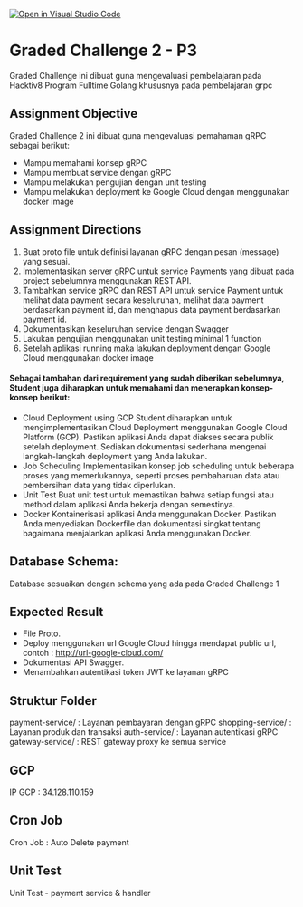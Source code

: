 [![Open in Visual Studio Code](https://classroom.github.com/assets/open-in-vscode-2e0aaae1b6195c2367325f4f02e2d04e9abb55f0b24a779b69b11b9e10269abc.svg)](https://classroom.github.com/online_ide?assignment_repo_id=19958909&assignment_repo_type=AssignmentRepo)
# Graded Challenge 2 - P3

Graded Challenge ini dibuat guna mengevaluasi pembelajaran pada Hacktiv8 Program Fulltime Golang khususnya pada pembelajaran grpc

## Assignment Objective
Graded Challenge 2 ini dibuat guna mengevaluasi pemahaman gRPC sebagai berikut:

- Mampu memahami konsep gRPC
- Mampu membuat service dengan gRPC
- Mampu melakukan pengujian dengan unit testing
- Mampu melakukan deployment ke Google Cloud dengan menggunakan docker image


## Assignment Directions

1. Buat proto file untuk definisi layanan gRPC dengan pesan (message) yang sesuai.
2. Implementasikan server gRPC untuk service Payments yang dibuat pada project sebelumnya menggunakan REST API.
3. Tambahkan service gRPC dan REST API untuk service Payment untuk melihat data payment secara keseluruhan, melihat data payment berdasarkan payment id, dan menghapus data payment berdasarkan payment id.
4. Dokumentasikan keseluruhan service dengan Swagger
5. Lakukan pengujian menggunakan unit testing minimal 1 function
6. Setelah aplikasi running maka lakukan deployment dengan Google Cloud menggunakan docker image


#### Sebagai tambahan dari requirement yang sudah diberikan sebelumnya, Student juga diharapkan untuk memahami dan menerapkan konsep-konsep berikut:
- Cloud Deployment using GCP
Student diharapkan untuk mengimplementasikan Cloud Deployment menggunakan Google Cloud Platform (GCP).
Pastikan aplikasi Anda dapat diakses secara publik setelah deployment.
Sediakan dokumentasi sederhana mengenai langkah-langkah deployment yang Anda lakukan.
- Job Scheduling
Implementasikan konsep job scheduling untuk beberapa proses yang memerlukannya, seperti proses pembaharuan data atau pembersihan data yang tidak diperlukan.
- Unit Test
Buat unit test untuk memastikan bahwa setiap fungsi atau method dalam aplikasi Anda bekerja dengan semestinya.
- Docker
Kontainerisasi aplikasi Anda menggunakan Docker.
Pastikan Anda menyediakan Dockerfile dan dokumentasi singkat tentang bagaimana menjalankan aplikasi Anda menggunakan Docker.

## Database Schema:
Database sesuaikan dengan schema yang ada pada Graded Challenge 1


## Expected Result
- File Proto.
- Deploy menggunakan url Google Cloud hingga mendapat public url,  contoh : http://url-google-cloud.com/
- Dokumentasi API Swagger.
- Menambahkan autentikasi token JWT ke layanan gRPC

## Struktur Folder
payment-service/ : Layanan pembayaran dengan gRPC
shopping-service/ : Layanan produk dan transaksi
auth-service/ : Layanan autentikasi gRPC
gateway-service/ : REST gateway proxy ke semua service

## GCP
IP GCP : 34.128.110.159

## Cron Job
Cron Job : Auto Delete payment

## Unit Test
Unit Test - payment service & handler